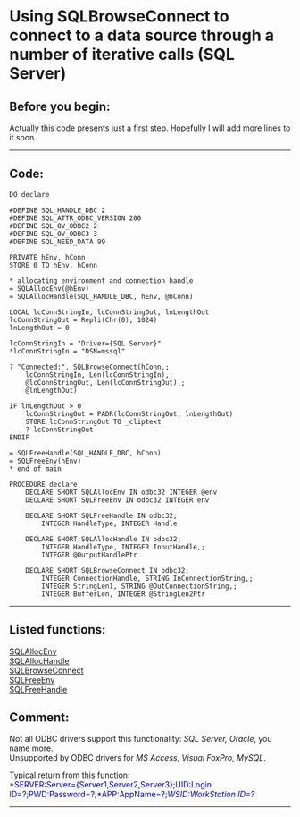 
# Using SQLBrowseConnect to connect to a data source through a number of iterative calls (SQL Server)

## Before you begin:
Actually this code presents just a first step. Hopefully I will add more lines to it soon.   
  
***  


## Code:
```foxpro  
DO declare

#DEFINE SQL_HANDLE_DBC 2
#DEFINE SQL_ATTR_ODBC_VERSION 200
#DEFINE SQL_OV_ODBC2 2
#DEFINE SQL_OV_ODBC3 3
#DEFINE SQL_NEED_DATA 99

PRIVATE hEnv, hConn
STORE 0 TO hEnv, hConn

* allocating environment and connection handle
= SQLAllocEnv(@hEnv)
= SQLAllocHandle(SQL_HANDLE_DBC, hEnv, @hConn)

LOCAL lcConnStringIn, lcConnStringOut, lnLengthOut
lcConnStringOut = Repli(Chr(0), 1024)
lnLengthOut = 0

lcConnStringIn = "Driver={SQL Server}"
*lcConnStringIn = "DSN=mssql"

? "Connected:", SQLBrowseConnect(hConn,;
	lcConnStringIn, Len(lcConnStringIn),;
	@lcConnStringOut, Len(lcConnStringOut),;
	@lnLengthOut)

IF lnLengthOut > 0
	lcConnStringOut = PADR(lcConnStringOut, lnLengthOut)
	STORE lcConnStringOut TO _cliptext
	? lcConnStringOut
ENDIF

= SQLFreeHandle(SQL_HANDLE_DBC, hConn)
= SQLFreeEnv(hEnv)
* end of main

PROCEDURE declare
	DECLARE SHORT SQLAllocEnv IN odbc32 INTEGER @env
	DECLARE SHORT SQLFreeEnv IN odbc32 INTEGER env

	DECLARE SHORT SQLFreeHandle IN odbc32;
		INTEGER HandleType, INTEGER Handle

	DECLARE SHORT SQLAllocHandle IN odbc32;
		INTEGER HandleType, INTEGER InputHandle,;
		INTEGER @OutputHandlePtr

	DECLARE SHORT SQLBrowseConnect IN odbc32;
		INTEGER ConnectionHandle, STRING InConnectionString,;
		INTEGER StringLen1, STRING @OutConnectionString,;
		INTEGER BufferLen, INTEGER @StringLen2Ptr  
```  
***  


## Listed functions:
[SQLAllocEnv](../libraries/odbc32/SQLAllocEnv.md)  
[SQLAllocHandle](../libraries/odbc32/SQLAllocHandle.md)  
[SQLBrowseConnect](../libraries/odbc32/SQLBrowseConnect.md)  
[SQLFreeEnv](../libraries/odbc32/SQLFreeEnv.md)  
[SQLFreeHandle](../libraries/odbc32/SQLFreeHandle.md)  

## Comment:
Not all ODBC drivers support this functionality: *SQL Server, Oracle*, you name more.   
Unsupported by ODBC drivers for *MS Access, Visual FoxPro, MySQL*.  
  
Typical return from this function:  
*<Font color=#0000a0>SERVER:Server={Server1,Server2,Server3};UID:Login ID=?;PWD:Password=?;*APP:AppName=?;*WSID:WorkStation ID=?</Font>*  
  
***  

